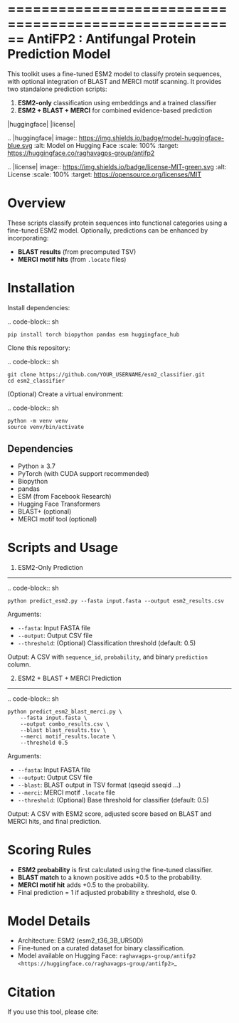 ======================================================
AntiFP2 : Antifungal Protein Prediction Model
======================================================

This toolkit uses a fine-tuned ESM2 model to classify protein sequences, with optional integration of BLAST and MERCI motif scanning. It provides two standalone prediction scripts:

1. **ESM2-only** classification using embeddings and a trained classifier
2. **ESM2 + BLAST + MERCI** for combined evidence-based prediction

|huggingface| |license|

.. |huggingface| image:: https://img.shields.io/badge/model-huggingface-blue.svg
    :alt: Model on Hugging Face
    :scale: 100%
    :target: https://huggingface.co/raghavagps-group/antifp2

.. |license| image:: https://img.shields.io/badge/license-MIT-green.svg
    :alt: License
    :scale: 100%
    :target: https://opensource.org/licenses/MIT

Overview
========

These scripts classify protein sequences into functional categories using a fine-tuned ESM2 model. Optionally, predictions can be enhanced by incorporating:

- **BLAST results** (from precomputed TSV)
- **MERCI motif hits** (from `.locate` files)

Installation
============

Install dependencies:

.. code-block:: sh

    pip install torch biopython pandas esm huggingface_hub

Clone this repository:

.. code-block:: sh

    git clone https://github.com/YOUR_USERNAME/esm2_classifier.git
    cd esm2_classifier

(Optional) Create a virtual environment:

.. code-block:: sh

    python -m venv venv
    source venv/bin/activate

Dependencies
------------

- Python ≥ 3.7
- PyTorch (with CUDA support recommended)
- Biopython
- pandas
- ESM (from Facebook Research)
- Hugging Face Transformers
- BLAST+ (optional)
- MERCI motif tool (optional)

Scripts and Usage
=================

1. ESM2-Only Prediction
-----------------------

.. code-block:: sh

    python predict_esm2.py --fasta input.fasta --output esm2_results.csv

Arguments:

- ``--fasta``: Input FASTA file
- ``--output``: Output CSV file
- ``--threshold``: (Optional) Classification threshold (default: 0.5)

Output: A CSV with ``sequence_id``, ``probability``, and binary ``prediction`` column.

2. ESM2 + BLAST + MERCI Prediction
----------------------------------

.. code-block:: sh

    python predict_esm2_blast_merci.py \
        --fasta input.fasta \
        --output combo_results.csv \
        --blast blast_results.tsv \
        --merci motif_results.locate \
        --threshold 0.5

Arguments:

- ``--fasta``: Input FASTA file
- ``--output``: Output CSV file
- ``--blast``: BLAST output in TSV format (qseqid sseqid ...)
- ``--merci``: MERCI motif `.locate` file
- ``--threshold``: (Optional) Base threshold for classifier (default: 0.5)

Output: A CSV with ESM2 score, adjusted score based on BLAST and MERCI hits, and final prediction.

Scoring Rules
=============

- **ESM2 probability** is first calculated using the fine-tuned classifier.
- **BLAST match** to a known positive adds +0.5 to the probability.
- **MERCI motif hit** adds +0.5 to the probability.
- Final prediction = 1 if adjusted probability ≥ threshold, else 0.

Model Details
=============

- Architecture: ESM2 (esm2_t36_3B_UR50D)
- Fine-tuned on a curated dataset for binary classification.
- Model available on Hugging Face:
  `raghavagps-group/antifp2 <https://huggingface.co/raghavagps-group/antifp2>`_

Citation
========

If you use this tool, please cite:

